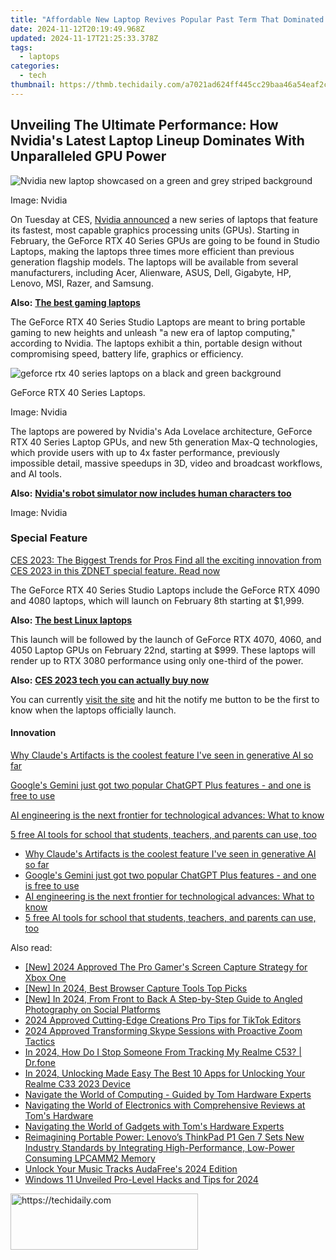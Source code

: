 ```yaml
---
title: "Affordable New Laptop Revives Popular Past Term That Dominated Tech Conversations: A Deep Dive"
date: 2024-11-12T20:19:49.968Z
updated: 2024-11-17T21:25:33.378Z
tags:
  - laptops
categories:
  - tech
thumbnail: https://thmb.techidaily.com/a7021ad624ff445cc29baa46a54eaf2cd9c23802b899b1042a541c20e9321a2f.jpg
---
```


## Unveiling The Ultimate Performance: How Nvidia's Latest Laptop Lineup Dominates With Unparalleled GPU Power

![Nvidia new laptop showcased on a green and grey striped background](https://www.zdnet.com/a/img/resize/233e3b96c9b91467f8f498da6277aa5df9f5d9a6/2023/01/03/8542f9a4-84ec-4591-8adc-5346c0d75857/screen-shot-2023-01-03-at-1-29-24-pm.png?auto=webp&width=1280)

Image: Nvidia

On Tuesday at CES, [Nvidia announced](https://www.nvidia.com/en-us/geforce/news/geforce-rtx-40-series-laptops-available-february-8/) a new series of laptops that feature its fastest, most capable graphics processing units (GPUs). Starting in February, the GeForce RTX 40 Series GPUs are going to be found in Studio Laptops, making the laptops three times more efficient than previous generation flagship models. The laptops will be available from several manufacturers, including Acer, Alienware, ASUS, Dell, Gigabyte, HP, Lenovo, MSI, Razer, and Samsung. 

**Also:** [**The best gaming laptops**](https://www.zdnet.com/article/best-gaming-laptop/)

The GeForce RTX 40 Series Studio Laptops are meant to bring portable gaming to new heights and unleash "a new era of laptop computing," according to Nvidia. The laptops exhibit a thin, portable design without compromising speed, battery life, graphics or efficiency. 

![geforce rtx 40 series laptops on a black and green background](https://www.zdnet.com/a/img/resize/eced57be172021c4448ad09e197c1b732477fa4c/2023/01/03/218fa790-6be9-406f-a977-2e02699468ef/geforce-rtx-40-series-laptops.jpg?auto=webp&width=1280)

GeForce RTX 40 Series Laptops.

Image: Nvidia

The laptops are powered by Nvidia's Ada Lovelace architecture, GeForce RTX 40 Series Laptop GPUs, and new 5th generation Max-Q technologies, which provide users with up to 4x faster performance, previously impossible detail, massive speedups in 3D, video and broadcast workflows, and AI tools. 

**Also:** [**Nvidia's robot simulator now includes human characters too**](https://www.zdnet.com/article/nvidias-robot-simulator-now-includes-human-characters-too/)

Image: Nvidia

### Special Feature

[CES 2023: The Biggest Trends for Pros Find all the exciting innovation from CES 2023 in this ZDNET special feature.  Read now](https://www.zdnet.com/topic/ces-2023-the-biggest-trends-for-pros/)

The GeForce RTX 40 Series Studio Laptops include the GeForce RTX 4090 and 4080 laptops, which will launch on February 8th starting at $1,999\. 

**Also:** [**The best Linux laptops**](https://www.zdnet.com/article/best-linux-laptop/)

This launch will be followed by the launch of GeForce RTX 4070, 4060, and 4050 Laptop GPUs on February 22nd, starting at $999\. These laptops will render up to RTX 3080 performance using only one-third of the power. 

**Also:** [**CES 2023 tech you can actually buy now**](https://www.zdnet.com/article/ces-2023-tech-you-can-buy/)

You can currently [visit the site](https://www.nvidia.com/en-us/geforce/laptops/) and hit the notify me button to be the first to know when the laptops officially launch. 

#### Innovation

[Why Claude's Artifacts is the coolest feature I've seen in generative AI so far](https://www.zdnet.com/article/why-claudes-artifacts-is-the-coolest-feature-ive-seen-in-generative-ai-so-far/ "Why Claude's Artifacts is the coolest feature I've seen in generative AI so far")

[Google's Gemini just got two popular ChatGPT Plus features - and one is free to use](https://www.zdnet.com/article/googles-gemini-just-got-two-popular-chatgpt-plus-features-and-one-is-free-to-use/ "Google's Gemini just got two popular ChatGPT Plus features - and one is free to use")

[AI engineering is the next frontier for technological advances: What to know](https://www.zdnet.com/article/ai-engineering-is-the-next-frontier-for-technological-advances-what-you-need-to-know/ "AI engineering is the next frontier for technological advances: What to know")

[5 free AI tools for school that students, teachers, and parents can use, too](https://www.zdnet.com/article/5-free-ai-tools-for-school-that-students-teachers-and-parents-can-use-too/ "5 free AI tools for school that students, teachers, and parents can use, too")

* [Why Claude's Artifacts is the coolest feature I've seen in generative AI so far](https://www.zdnet.com/article/why-claudes-artifacts-is-the-coolest-feature-ive-seen-in-generative-ai-so-far/ "Why Claude's Artifacts is the coolest feature I've seen in generative AI so far")
* [Google's Gemini just got two popular ChatGPT Plus features - and one is free to use](https://www.zdnet.com/article/googles-gemini-just-got-two-popular-chatgpt-plus-features-and-one-is-free-to-use/ "Google's Gemini just got two popular ChatGPT Plus features - and one is free to use")
* [AI engineering is the next frontier for technological advances: What to know](https://www.zdnet.com/article/ai-engineering-is-the-next-frontier-for-technological-advances-what-you-need-to-know/ "AI engineering is the next frontier for technological advances: What to know")
* [5 free AI tools for school that students, teachers, and parents can use, too](https://www.zdnet.com/article/5-free-ai-tools-for-school-that-students-teachers-and-parents-can-use-too/ "5 free AI tools for school that students, teachers, and parents can use, too")

<ins class="adsbygoogle"
     style="display:block"
     data-ad-format="autorelaxed"
     data-ad-client="ca-pub-7571918770474297"
     data-ad-slot="1223367746"></ins>

<ins class="adsbygoogle"
     style="display:block"
     data-ad-client="ca-pub-7571918770474297"
     data-ad-slot="8358498916"
     data-ad-format="auto"
     data-full-width-responsive="true"></ins>

<span class="atpl-alsoreadstyle">Also read:</span>
<div><ul>
<li><a href="https://video-screen-grab.techidaily.com/new-2024-approved-the-pro-gamers-screen-capture-strategy-for-xbox-one/"><u>[New] 2024 Approved The Pro Gamer's Screen Capture Strategy for Xbox One</u></a></li>
<li><a href="https://desktop-recording.techidaily.com/new-in-2024-best-browser-capture-tools-top-picks/"><u>[New] In 2024, Best Browser Capture Tools Top Picks</u></a></li>
<li><a href="https://instagram-video-recordings.techidaily.com/new-in-2024-from-front-to-back-a-step-by-step-guide-to-angled-photography-on-social-platforms/"><u>[New] In 2024, From Front to Back A Step-by-Step Guide to Angled Photography on Social Platforms</u></a></li>
<li><a href="https://article-tips.techidaily.com/2024-approved-cutting-edge-creations-pro-tips-for-tiktok-editors/"><u>2024 Approved Cutting-Edge Creations Pro Tips for TikTok Editors</u></a></li>
<li><a href="https://fox-hovers.techidaily.com/2024-approved-transforming-skype-sessions-with-proactive-zoom-tactics/"><u>2024 Approved Transforming Skype Sessions with Proactive Zoom Tactics</u></a></li>
<li><a href="https://android-location-track.techidaily.com/in-2024-how-do-i-stop-someone-from-tracking-my-realme-c53-drfone-by-drfone-virtual-android/"><u>In 2024, How Do I Stop Someone From Tracking My Realme C53? | Dr.fone</u></a></li>
<li><a href="https://easy-unlock-android.techidaily.com/in-2024-unlocking-made-easy-the-best-10-apps-for-unlocking-your-realme-c33-2023-device-by-drfone-android/"><u>In 2024, Unlocking Made Easy The Best 10 Apps for Unlocking Your Realme C33 2023 Device</u></a></li>
<li><a href="https://hardware-reviews.techidaily.com/navigate-the-world-of-computing-guided-by-tom-hardware-experts/"><u>Navigate the World of Computing - Guided by Tom Hardware Experts</u></a></li>
<li><a href="https://hardware-reviews.techidaily.com/navigating-the-world-of-electronics-with-comprehensive-reviews-at-toms-hardware/"><u>Navigating the World of Electronics with Comprehensive Reviews at Tom's Hardware</u></a></li>
<li><a href="https://hardware-reviews.techidaily.com/navigating-the-world-of-gadgets-with-toms-hardware-experts-t17238628794346/"><u>Navigating the World of Gadgets with Tom's Hardware Experts</u></a></li>
<li><a href="https://hardware-reviews.techidaily.com/reimagining-portable-power-lenovos-thinkpad-p1-gen-7-sets-new-industry-standards-by-integrating-high-performance-low-power-consuming-lpcamm2-memory/"><u>Reimagining Portable Power: Lenovo’s ThinkPad P1 Gen 7 Sets New Industry Standards by Integrating High-Performance, Low-Power Consuming LPCAMM2 Memory</u></a></li>
<li><a href="https://extra-hints.techidaily.com/unlock-your-music-tracks-audafrees-2024-edition/"><u>Unlock Your Music Tracks AudaFree's 2024 Edition</u></a></li>
<li><a href="https://fox-boxes.techidaily.com/windows-11-unveiled-pro-level-hacks-and-tips-for-2024/"><u>Windows 11 Unveiled Pro-Level Hacks and Tips for 2024</u></a></li>
</ul></div>

<!-- affiliate ads begin -->
<a href="https://aligracehair.sjv.io/c/5597632/1997675/19272" target="_top" id="1997675">
  <img src="//a.impactradius-go.com/display-ad/19272-1997675" border="0" alt="https://techidaily.com" width="300" height="90"/>
</a>
<img height="0" width="0" src="https://aligracehair.sjv.io/i/5597632/1997675/19272" style="position:absolute;visibility:hidden;" border="0" />
<!-- affiliate ads end -->


